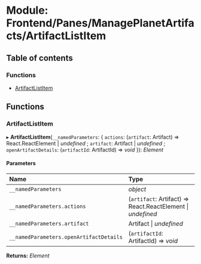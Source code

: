 # Module: Frontend/Panes/ManagePlanetArtifacts/ArtifactListItem

## Table of contents

### Functions

- [ArtifactListItem](frontend_panes_manageplanetartifacts_artifactlistitem.md#artifactlistitem)

## Functions

### ArtifactListItem

▸ **ArtifactListItem**(`__namedParameters`: { `actions`: (`artifact`: Artifact) => React.ReactElement \| _undefined_ ; `artifact`: Artifact \| _undefined_ ; `openArtifactDetails`: (`artifactId`: ArtifactId) => _void_ }): _Element_

#### Parameters

| Name                                    | Type                                                        |
| :-------------------------------------- | :---------------------------------------------------------- |
| `__namedParameters`                     | _object_                                                    |
| `__namedParameters.actions`             | (`artifact`: Artifact) => React.ReactElement \| _undefined_ |
| `__namedParameters.artifact`            | Artifact \| _undefined_                                     |
| `__namedParameters.openArtifactDetails` | (`artifactId`: ArtifactId) => _void_                        |

**Returns:** _Element_

